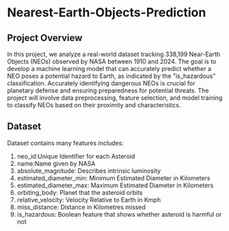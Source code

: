 # Nearest-Earth-Objects-Prediction
## Project Overview
In this project, we analyze a real-world dataset tracking 338,199 Near-Earth Objects (NEOs) observed by NASA between 1910 and 2024. The goal is to develop a machine learning model that can accurately predict whether a NEO poses a potential hazard to Earth, as indicated by the "is_hazardous" classification. Accurately identifying dangerous NEOs is crucial for planetary defense and ensuring preparedness for potential threats. The project will involve data preprocessing, feature selection, and model training to classify NEOs based on their proximity and characteristics.
## Dataset
Dataset contains many features includes:
1. neo_id:Unique Identifier for each Asteroid
2. name:Name given by NASA
3. absolute_magnitude: Describes intrinsic luminosity
4. estimated_diameter_min: Minimum Estimated Diameter in Kilometers
5. estimated_diameter_max: Maximum Estimated Diameter in Kilometers
6. orbiting_body: Planet that the asteroid orbits
7. relative_velocity: Velocity Relative to Earth in Kmph
8. miss_distance: Distance in Kilometres missed
9. is_hazardous: Boolean feature that shows whether asteroid is harmful or not
